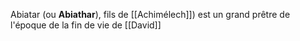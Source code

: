 Abiatar (ou **Abiathar**), fils de [[Achimélech]]) est un grand prêtre de l'époque de la fin de vie de [[David]]